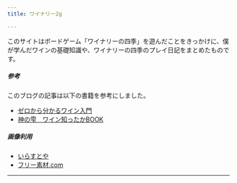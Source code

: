 ```yaml
---
title: ワイナリー2g

---
```


このサイトはボードゲーム「ワイナリーの四季」を遊んだことをきっかけに、僕が学んだワインの基礎知識や、ワイナリーの四季のプレイ日記をまとめたものです。

##### 参考

このブログの記事は以下の書籍を参考にしました。

- [ゼロから分かるワイン入門](https://amzn.asia/d/2nr89cn)
- [神の雫　ワイン知ったかBOOK](https://amzn.asia/d/4i2nvPZ)

##### 画像利用

- [いらすとや](https://irasutoya.com)
- [フリー素材.com](https://www.free-materials.com/)

---